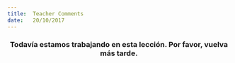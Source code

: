 ```yaml
---
title:  Teacher Comments
date:   20/10/2017
---
```


### <center>Todavía estamos trabajando en esta lección. Por favor, vuelva más tarde.</center>